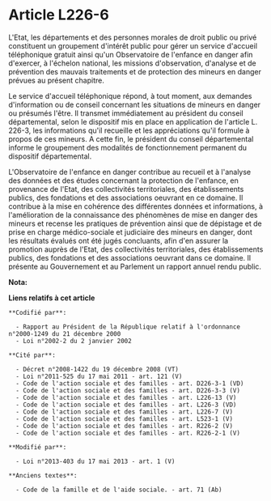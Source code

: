 # Article L226-6

L'Etat, les départements et des personnes morales de droit public ou privé constituent un groupement d'intérêt public pour
gérer un service d'accueil téléphonique gratuit ainsi qu'un Observatoire de l'enfance en danger afin d'exercer, à l'échelon
national, les missions d'observation, d'analyse et de prévention des mauvais traitements et de protection des mineurs en
danger prévues au présent chapitre. 

Le service d'accueil téléphonique répond, à tout moment, aux demandes d'information ou de conseil concernant les situations
de mineurs en danger ou présumés l'être. Il transmet immédiatement au président du conseil départemental, selon le dispositif
mis en place en application de l'article L. 226-3, les informations qu'il recueille et les appréciations qu'il formule à
propos de ces mineurs. A cette fin, le président du conseil départemental informe le groupement des modalités de
fonctionnement permanent du dispositif départemental. 

L'Observatoire de l'enfance en danger contribue au recueil et à l'analyse des données et des études concernant la protection
de l'enfance, en provenance de l'Etat, des collectivités territoriales, des établissements publics, des fondations et des
associations oeuvrant en ce domaine. Il contribue à la mise en cohérence des différentes données et informations, à
l'amélioration de la connaissance des phénomènes de mise en danger des mineurs et recense les pratiques de prévention ainsi
que de dépistage et de prise en charge médico-sociale et judiciaire des mineurs en danger, dont les résultats évalués ont été
jugés concluants, afin d'en assurer la promotion auprès de l'Etat, des collectivités territoriales, des établissements
publics, des fondations et des associations oeuvrant dans ce domaine. Il présente au Gouvernement et au Parlement un rapport
annuel rendu public.

**Nota:**



**Liens relatifs à cet article**

	**Codifié par**:

	  - Rapport au Président de la République relatif à l'ordonnance n°2000-1249 du 21 décembre 2000
	  - Loi n°2002-2 du 2 janvier 2002

	**Cité par**:

	  - Décret n°2008-1422 du 19 décembre 2008 (VT)
	  - Loi n°2011-525 du 17 mai 2011 - art. 121 (V)
	  - Code de l'action sociale et des familles - art. D226-3-1 (VD)
	  - Code de l'action sociale et des familles - art. D226-3-3 (V)
	  - Code de l'action sociale et des familles - art. L226-13 (V)
	  - Code de l'action sociale et des familles - art. L226-3 (VD)
	  - Code de l'action sociale et des familles - art. L226-7 (V)
	  - Code de l'action sociale et des familles - art. L523-1 (V)
	  - Code de l'action sociale et des familles - art. R226-2 (V)
	  - Code de l'action sociale et des familles - art. R226-2-1 (V)

	**Modifié par**:

	  - Loi n°2013-403 du 17 mai 2013 - art. 1 (V)

	**Anciens textes**:

	  - Code de la famille et de l'aide sociale. - art. 71 (Ab)
